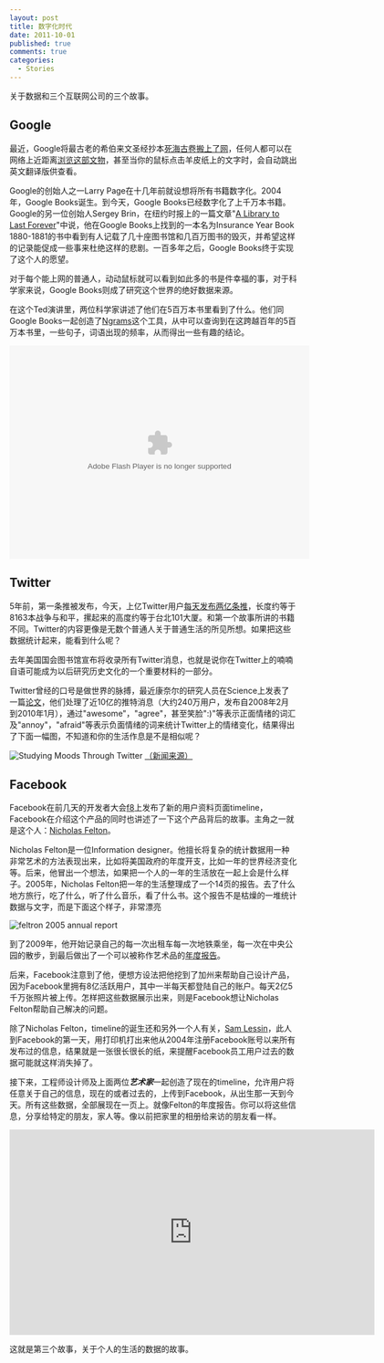 ```yaml
--- 
layout: post
title: 数字化时代
date: 2011-10-01
published: true
comments: true
categories:
  - Stories 
---
```

关于数据和三个互联网公司的三个故事。

## Google

最近，Google将最古老的希伯来文圣经抄本[死海古卷](http://zh.wikipedia.org/wiki/%E6%AD%BB%E6%B5%B7%E5%8F%A4%E5%8D%B7)[搬上了网](http://googleblog.blogspot.com/2011/09/from-desert-to-web-bringing-dead-sea.html)，任何人都可以在网络上近距离[浏览这部文物](http://dss.collections.imj.org.il/)，甚至当你的鼠标点击羊皮纸上的文字时，会自动跳出英文翻译版供查看。

Google的创始人之一Larry Page在十几年前就设想将所有书籍数字化。2004年，Google Books诞生。到今天，Google Books已经数字化了上千万本书籍。Google的另一位创始人Sergey Brin，在纽约时报上的一篇文章"[A Library to Last Forever](http://www.nytimes.com/2009/10/09/opinion/09brin.html?pagewanted=all)"中说，他在Google Books上找到的一本名为Insurance Year Book 1880-1881的书中看到有人记载了几十座图书馆和几百万图书的毁灭，并希望这样的记录能促成一些事来杜绝这样的悲剧。一百多年之后，Google Books终于实现了这个人的愿望。

对于每个能上网的普通人，动动鼠标就可以看到如此多的书是件幸福的事，对于科学家来说，Google Books则成了研究这个世界的绝好数据来源。

在这个Ted演讲里，两位科学家讲述了他们在5百万本书里看到了什么。他们同Google Books一起创造了[Ngrams](http://books.google.com/ngrams)这个工具，从中可以查询到在这跨越百年的5百万本书里，一些句子，词语出现的频率，从而得出一些有趣的结论。

<!--copy and paste--><object width="526" height="374"><param name="movie" value="http://video.ted.com/assets/player/swf/EmbedPlayer.swf"></param><param name="allowFullScreen" value="true" /><param name="allowScriptAccess" value="always"/><param name="wmode" value="transparent"></param><param name="bgColor" value="#ffffff"></param><param name="flashvars" value="vu=http://video.ted.com/talk/stream/2011X/Blank/ErezLiebermanAiden_2011X-320k.mp4&su=http://images.ted.com/images/ted/tedindex/embed-posters/ErezLiebermanAiden_2011X-embed.jpg&vw=512&vh=288&ap=0&ti=1227&lang=eng&introDuration=15330&adDuration=4000&postAdDuration=830&adKeys=talk=what_we_learned_from_5_million_books;year=2011;theme=words_about_words;theme=new_on_ted_com;theme=a_taste_of_tedx;event=TEDxBoston+2011;tag=Design;tag=Google;tag=Technology;tag=data;tag=library;tag=visualizations;tag=writing;&preAdTag=tconf.ted/embed;tile=1;sz=512x288;" /><embed src="http://video.ted.com/assets/player/swf/EmbedPlayer.swf" pluginspace="http://www.macromedia.com/go/getflashplayer" type="application/x-shockwave-flash" wmode="transparent" bgColor="#ffffff" width="526" height="374" allowFullScreen="true" allowScriptAccess="always" flashvars="vu=http://video.ted.com/talk/stream/2011X/Blank/ErezLiebermanAiden_2011X-320k.mp4&su=http://images.ted.com/images/ted/tedindex/embed-posters/ErezLiebermanAiden_2011X-embed.jpg&vw=512&vh=288&ap=0&ti=1227&lang=eng&introDuration=15330&adDuration=4000&postAdDuration=830&adKeys=talk=what_we_learned_from_5_million_books;year=2011;theme=words_about_words;theme=new_on_ted_com;theme=a_taste_of_tedx;event=TEDxBoston+2011;tag=Design;tag=Google;tag=Technology;tag=data;tag=library;tag=visualizations;tag=writing;&preAdTag=tconf.ted/embed;tile=1;sz=512x288;"></embed></object>

## Twitter

5年前，第一条推被发布，今天，上亿Twitter用户[每天发布两亿条推](http://blog.twitter.com/2011/06/200-million-tweets-per-day.html)，长度约等于8163本战争与和平，摞起来的高度约等于台北101大厦。和第一个故事所讲的书籍不同。Twitter的内容更像是无数个普通人关于普通生活的所见所想。如果把这些数据统计起来，能看到什么呢？

去年美国国会图书馆宣布将收录所有Twitter消息，也就是说你在Twitter上的喃喃自语可能成为以后研究历史文化的一个重要材料的一部分。

Twitter曾经的口号是做世界的脉搏，最近康奈尔的研究人员在Science上发表了一篇[论文](http://www.sciencemag.org/content/333/6051/1878.abstract)，他们处理了近10亿的推特消息（大约240万用户，发布自2008年2月到2010年1月），通过"awesome"，"agree"，甚至笑脸":)"等表示正面情绪的词汇及"annoy"，"afraid"等表示负面情绪的词来统计Twitter上的情绪变化，结果得出了下面一幅图，不知道和你的生活作息是不是相似呢？

![ Studying Moods Through Twitter](http://graphics8.nytimes.com/images/2011/09/30/science/30twitter_graphic/30twitter_graphic-popup-v2.gif) [（新闻来源）](http://www.nytimes.com/2011/09/30/science/30twitter.html)

## Facebook

Facebook在前几天的开发者大会[f8](http://livestre.am/130zN)上发布了新的用户资料页面timeline，Facebook在介绍这个产品的同时也讲述了一下这个产品背后的故事。主角之一就是这个人：[Nicholas Felton](http://feltron.com/)。

Nicholas Felton是一位Information designer。他擅长将复杂的统计数据用一种非常艺术的方法表现出来，比如将美国政府的年度开支，比如一年的世界经济变化等。后来，他冒出一个想法，如果把一个人的一年的生活放在一起上会是什么样子。2005年，Nicholas Felton把一年的生活整理成了一个14页的报告。去了什么地方旅行，吃了什么，听了什么音乐，看了什么书。这个报告不是枯燥的一堆统计数据与文字，而是下面这个样子，非常漂亮

![feltron 2005 annual report](http://feltron.com/images/ar05_01.jpg)

到了2009年，他开始记录自己的每一次出租车每一次地铁乘坐，每一次在中央公园的散步，到最后做出了一个可以被称作艺术品的[年度报告](http://feltron.com/ar09_01.html)。

后来，Facebook注意到了他，便想方设法把他挖到了加州来帮助自己设计产品，因为Facebook里拥有8亿活跃用户，其中一半每天都登陆自己的账户。每天2亿5千万张照片被上传。怎样把这些数据展示出来，则是Facebook想让Nicholas Felton帮助自己解决的问题。

除了Nicholas Felton，timeline的诞生还和另外一个人有关，[Sam Lessin](https://www.facebook.com/lessin)，此人到Facebook的第一天，用打印机打出来他从2004年注册Facebook账号以来所有发布过的信息，结果就是一张很长很长的纸，来提醒Facebook员工用户过去的数据可能就这样消失掉了。

接下来，工程师设计师及上面两位***艺术家***一起创造了现在的timeline，允许用户将任意关于自己的信息，现在的或者过去的，上传到Facebook，从出生那一天到今天。所有这些数据，全部展现在一页上。就像Felton的年度报告。你可以将这些信息，分享给特定的朋友，家人等。像以前把家里的相册给来访的朋友看一样。

<iframe width="640" height="360" src="http://www.youtube.com/embed/hzPEPfJHfKU" frameborder="0" allowfullscreen></iframe>


这就是第三个故事，关于个人的生活的数据的故事。